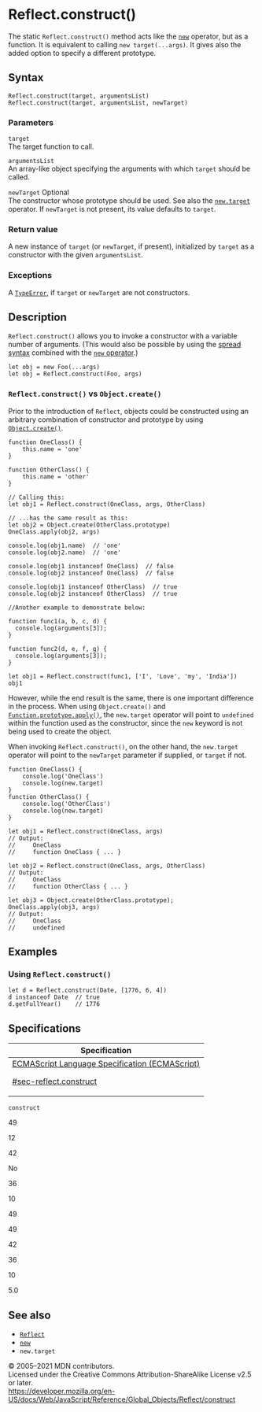 # Reflect.construct()

The static `Reflect.construct()` method acts like the [`new`](../../operators/new) operator, but as a function. It is equivalent to calling `new target(...args)`. It gives also the added option to specify a different prototype.

## Syntax

    Reflect.construct(target, argumentsList)
    Reflect.construct(target, argumentsList, newTarget)

### Parameters

`target`  
The target function to call.

`argumentsList`  
An array-like object specifying the arguments with which `target` should be called.

`newTarget` <span class="badge inline optional">Optional</span>  
The constructor whose prototype should be used. See also the [`new.target`](../../operators/new.target) operator. If `newTarget` is not present, its value defaults to `target`.

### Return value

A new instance of `target` (or `newTarget`, if present), initialized by `target` as a constructor with the given `argumentsList`.

### Exceptions

A [`TypeError`](../typeerror), if `target` or `newTarget` are not constructors.

## Description

`Reflect.construct()` allows you to invoke a constructor with a variable number of arguments. (This would also be possible by using the [spread syntax](../../operators/spread_syntax) combined with the [`new` operator](../../operators/new).)

    let obj = new Foo(...args)
    let obj = Reflect.construct(Foo, args)

### `Reflect.construct()` vs `Object.create()`

Prior to the introduction of `Reflect`, objects could be constructed using an arbitrary combination of constructor and prototype by using [`Object.create()`](../object/create).

    function OneClass() {
        this.name = 'one'
    }

    function OtherClass() {
        this.name = 'other'
    }

    // Calling this:
    let obj1 = Reflect.construct(OneClass, args, OtherClass)

    // ...has the same result as this:
    let obj2 = Object.create(OtherClass.prototype)
    OneClass.apply(obj2, args)

    console.log(obj1.name)  // 'one'
    console.log(obj2.name)  // 'one'

    console.log(obj1 instanceof OneClass)  // false
    console.log(obj2 instanceof OneClass)  // false

    console.log(obj1 instanceof OtherClass)  // true
    console.log(obj2 instanceof OtherClass)  // true

    //Another example to demonstrate below:

    function func1(a, b, c, d) {
      console.log(arguments[3]);
    }

    function func2(d, e, f, g) {
      console.log(arguments[3]);
    }

    let obj1 = Reflect.construct(func1, ['I', 'Love', 'my', 'India'])
    obj1

However, while the end result is the same, there is one important difference in the process. When using `Object.create()` and [`Function.prototype.apply()`](../function/apply), the `new.target` operator will point to `undefined` within the function used as the constructor, since the `new` keyword is not being used to create the object.

When invoking `Reflect.construct()`, on the other hand, the `new.target` operator will point to the `newTarget` parameter if supplied, or `target` if not.

    function OneClass() {
        console.log('OneClass')
        console.log(new.target)
    }
    function OtherClass() {
        console.log('OtherClass')
        console.log(new.target)
    }

    let obj1 = Reflect.construct(OneClass, args)
    // Output:
    //     OneClass
    //     function OneClass { ... }

    let obj2 = Reflect.construct(OneClass, args, OtherClass)
    // Output:
    //     OneClass
    //     function OtherClass { ... }

    let obj3 = Object.create(OtherClass.prototype);
    OneClass.apply(obj3, args)
    // Output:
    //     OneClass
    //     undefined

## Examples

### Using `Reflect.construct()`

    let d = Reflect.construct(Date, [1776, 6, 4])
    d instanceof Date  // true
    d.getFullYear()    // 1776

## Specifications

<table><thead><tr class="header"><th>Specification</th></tr></thead><tbody><tr class="odd"><td><a href="https://tc39.es/ecma262/#sec-reflect.construct">ECMAScript Language Specification (ECMAScript) 
<br/>

<span class="small">#sec-reflect.construct</span></a></td></tr></tbody></table>

`construct`

49

12

42

No

36

10

49

49

42

36

10

5.0

## See also

- [`Reflect`](../reflect)
- [`new`](../../operators/new)
- `new.target`

© 2005–2021 MDN contributors.  
Licensed under the Creative Commons Attribution-ShareAlike License v2.5 or later.  
<a href="https://developer.mozilla.org/en-US/docs/Web/JavaScript/Reference/Global_Objects/Reflect/construct" class="_attribution-link">https://developer.mozilla.org/en-US/docs/Web/JavaScript/Reference/Global_Objects/Reflect/construct</a>
